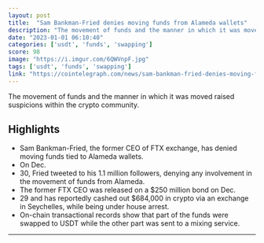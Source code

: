 ```yaml
---
layout: post
title:  "Sam Bankman-Fried denies moving funds from Alameda wallets"
description: "The movement of funds and the manner in which it was moved raised suspicions within the crypto community."
date: "2023-01-01 06:10:40"
categories: ['usdt', 'funds', 'swapping']
score: 98
image: "https://i.imgur.com/6QWVnpF.jpg"
tags: ['usdt', 'funds', 'swapping']
link: "https://cointelegraph.com/news/sam-bankman-fried-denies-moving-funds-from-alameda-wallets"
---
```


The movement of funds and the manner in which it was moved raised suspicions within the crypto community.

## Highlights

- Sam Bankman-Fried, the former CEO of FTX exchange, has denied moving funds tied to Alameda wallets.
- On Dec.
- 30, Fried tweeted to his 1.1 million followers, denying any involvement in the movement of funds from Alameda.
- The former FTX CEO was released on a $250 million bond on Dec.
- 29 and has reportedly cashed out $684,000 in crypto via an exchange in Seychelles, while being under house arrest.
- On-chain transactional records show that part of the funds were swapped to USDT while the other part was sent to a mixing service.

---
